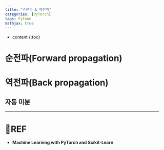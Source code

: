 ```yaml
---
title: "순전파 & 역전파"
categories: [PyTorch]
tags: Python
mathjax: true
---
```


* content
{:toc}


# 순전파(Forward propagation)



# 역전파(Back propagation)

## 자동 미분



---

# 📌REF

-   **Machine Learning with PyTorch and Scikit-Learn**

